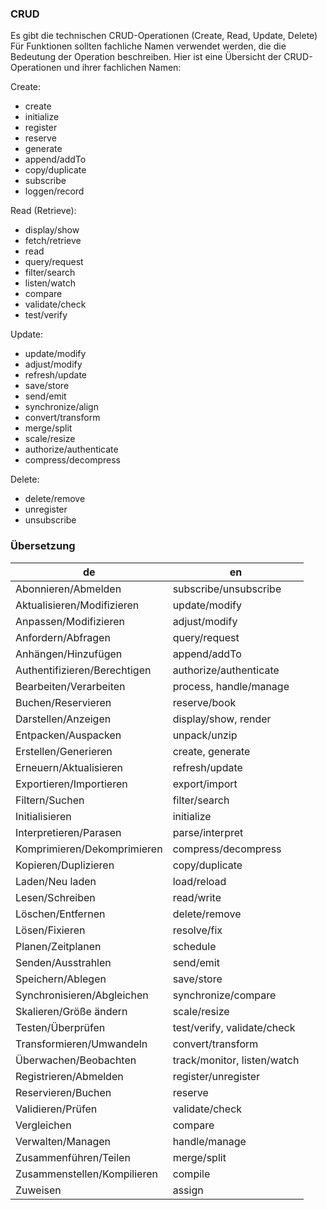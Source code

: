 ### CRUD ###

Es gibt die technischen CRUD-Operationen (Create, Read, Update, Delete)  
Für Funktionen sollten fachliche Namen verwendet werden, die die Bedeutung der Operation beschreiben. Hier ist eine Übersicht der CRUD-Operationen und ihrer fachlichen Namen:

Create: 
- create 
- initialize 
- register 
- reserve
- generate
- append/addTo
- copy/duplicate
- subscribe
- loggen/record

Read (Retrieve): 
- display/show 
- fetch/retrieve
- read
- query/request
- filter/search
- listen/watch
- compare
- validate/check
- test/verify

Update: 
- update/modify 
- adjust/modify 
- refresh/update
- save/store
- send/emit
- synchronize/align
- convert/transform
- merge/split
- scale/resize
- authorize/authenticate
- compress/decompress

Delete: 
- delete/remove
- unregister
- unsubscribe


### Übersetzung ### 

de | en
------- | -------
Abonnieren/Abmelden | subscribe/unsubscribe
Aktualisieren/Modifizieren | update/modify
Anpassen/Modifizieren | adjust/modify
Anfordern/Abfragen | query/request
Anhängen/Hinzufügen | append/addTo
Authentifizieren/Berechtigen | authorize/authenticate
Bearbeiten/Verarbeiten | process, handle/manage
Buchen/Reservieren | reserve/book
Darstellen/Anzeigen | display/show, render
Entpacken/Auspacken | unpack/unzip
Erstellen/Generieren | create, generate
Erneuern/Aktualisieren | refresh/update
Exportieren/Importieren | export/import
Filtern/Suchen | filter/search
Initialisieren | initialize
Interpretieren/Parasen | parse/interpret
Komprimieren/Dekomprimieren | compress/decompress
Kopieren/Duplizieren | copy/duplicate
Laden/Neu laden | load/reload
Lesen/Schreiben | read/write
Löschen/Entfernen | delete/remove
Lösen/Fixieren | resolve/fix
Planen/Zeitplanen | schedule
Senden/Ausstrahlen | send/emit
Speichern/Ablegen | save/store
Synchronisieren/Abgleichen | synchronize/compare
Skalieren/Größe ändern | scale/resize
Testen/Überprüfen | test/verify, validate/check
Transformieren/Umwandeln | convert/transform
Überwachen/Beobachten | track/monitor, listen/watch
Registrieren/Abmelden | register/unregister
Reservieren/Buchen | reserve
Validieren/Prüfen | validate/check
Vergleichen | compare
Verwalten/Managen | handle/manage
Zusammenführen/Teilen | merge/split
Zusammenstellen/Kompilieren | compile
Zuweisen | assign




